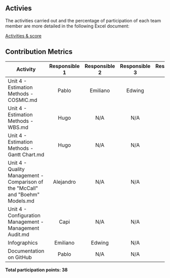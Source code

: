 ## Activies

The activities carried out and the percentage of participation of each team member are more detailed in the following Excel document:

[Activities & score](https://alumnosuady-my.sharepoint.com/:x:/g/personal/a14016364_alumnos_uady_mx/Eee4CWaBjk1FopmobhyBcMMBSBdom83mW74K1AHL5Dy2TA?e=hTbbHu)

##  Contribution Metrics

| Activity   | 	Responsible 1  | 	Responsible 2 | 	Responsible 3  | 	Responsible 4 | Weight |
| ---------- | :---------:     | :----------:     | :----------:       | :----------:  | :----------:|
|Unit 4 - Estimation Methods - COSMIC.md| Pablo | Emiliano| Edwing| Sofia |    4    |
|Unit 4 - Estimation Methods - WBS.md| Hugo | N/A | N/A | N/A | 4 |
|Unit 4 - Estimation Methods - Gantt Chart.md | Hugo | N/A| N/A| N/A |  2  |
|Unit 4 - Quality Management - Comparison of the "McCall" and "Boehm" Models.md| Alejandro | N/A | N/A|  N/A |    5    |
|Unit 4 - Configuration Management - Management Audit.md|  Capi  | N/A | N/A  | N/A |   5   |
|Infographics| Emiliano |   Edwing   | N/A| N/A| 2 |
| Documentation on GitHub |  Pablo |N/A|N/A | N/A | 2 |

**Total participation points: 38**
